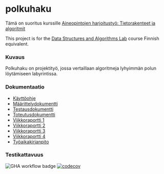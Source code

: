 # polkuhaku
Tämä on suoritus kurssille [Aineopintojen harjoitustyö: Tietorakenteet ja algoritmit](https://studies.helsinki.fi/opintotarjonta/cu/hy-CU-118025627-2021-08-01/TKT20010/Aineopintojen_harjoitusty%C3%B6_Tietorakenteet_ja_algoritmit)

This project is for the [Data Structures and Algorithms Lab](https://studies.helsinki.fi/opintotarjonta/cu/hy-CU-128551082-2021-08-01/BSCS2012/Datastructures_and_Algorithms_Lab) course Finnish equivalent.

### Kuvaus
Polkuhaku on projektityö, jossa vertaillaan algoritmeja lyhyimmän polun löytämiseen labyrintissa.

### Dokumentaatio
- [Käyttöohje](https://github.com/heliparv/polkuhaku/blob/main/Dokumentaatio/Kayttoohje.md)
- [Määrittelydokumentti](https://github.com/heliparv/polkuhaku/blob/main/Dokumentaatio/M%C3%A4%C3%A4rittelydokumentti.md)
- [Testausdokumentti](https://github.com/heliparv/polkuhaku/blob/main/Dokumentaatio/Testausdokumentti.md)
- [Toteutusdokumentti](https://github.com/heliparv/polkuhaku/blob/main/Dokumentaatio/Toteutusdokumentti.md)
- [Viikkoraportti 1](https://github.com/heliparv/polkuhaku/blob/main/Dokumentaatio/Viikkoraportti%201.md)
- [Viikkoraportti 2](https://github.com/heliparv/polkuhaku/blob/main/Dokumentaatio/viikkoraportti2.md)
- [Viikkoraportti 3](https://github.com/heliparv/polkuhaku/blob/main/Dokumentaatio/viikkoraportti3.md)
- [Viikkoraportti 4](https://github.com/heliparv/polkuhaku/blob/main/Dokumentaatio/viikkoraportti4.md)
- [Työaikakirjanpito](https://github.com/heliparv/polkuhaku/blob/main/Dokumentaatio/ty%C3%B6aikakirjanpito.md)

### Testikattavuus
![GHA workflow badge](https://github.com/heliparv/polkuhaku/workflows/CI/badge.svg)
[![codecov](https://codecov.io/gh/heliparv/polkuhaku/branch/main/graph/badge.svg?token=W1CWXGM2BY)](https://codecov.io/gh/heliparv/polkuhaku)
